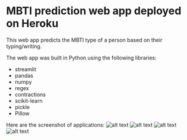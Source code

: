# MBTI prediction web app deployed on Heroku

This web app predicts the MBTI type of a person based on their typing/writing.

The web app was built in Python using the following libraries:
* streamlit
* pandas
* numpy
* regex
* contractions
* scikit-learn
* pickle
* Pillow

Here are the screenshot of applications:
![alt text](https://github.com/karisazihni/mbti-prediction/blob/master/ss_app_1.png?raw=true)
![alt text](https://github.com/karisazihni/mbti-prediction/blob/master/ss_app_2.png?raw=true)
![alt text](https://github.com/karisazihni/mbti-prediction/blob/master/ss_app_3.png?raw=true)
![alt text](https://github.com/karisazihni/mbti-prediction/blob/master/ss_app_4.png?raw=true)

